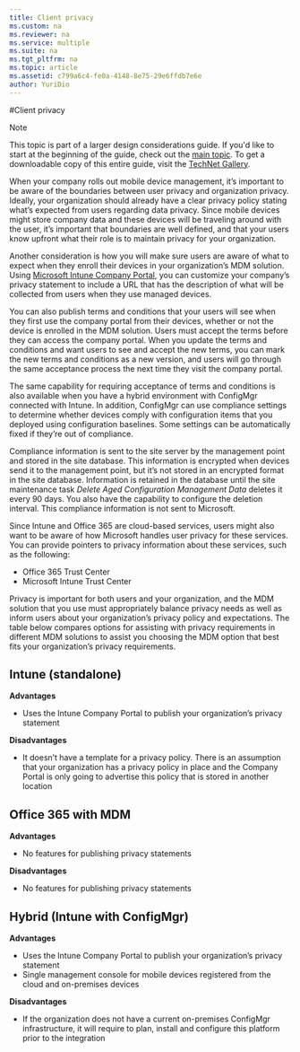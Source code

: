 ```yaml
---
title: Client privacy
ms.custom: na
ms.reviewer: na
ms.service: multiple
ms.suite: na
ms.tgt_pltfrm: na
ms.topic: article
ms.assetid: c799a6c4-fe0a-4148-8e75-29e6ffdb7e6e
author: YuriDio
---
```

#Client privacy

>[!NOTE]
>This topic is part of a larger design considerations guide. If you'd like to start at the beginning of the guide, check out the [main topic](mdm-design-considerations-guide.md). To get a downloadable copy of this entire guide, visit the [TechNet Gallery](https://gallery.technet.microsoft.com/Mobile-Device-Management-7d401582).

When your company rolls out mobile device management, it’s important to be aware of the boundaries between user privacy and organization privacy. Ideally, your organization should already have a clear privacy policy stating what’s expected from users regarding data privacy. Since mobile devices might store company data and these devices will be traveling around with the user, it’s important that boundaries are well defined, and that your users know upfront what their role is to maintain privacy for your organization.
  
Another consideration is how you will make sure users are aware of what to expect when they enroll their devices in your organization’s MDM solution. Using [Microsoft Intune Company Portal](https://technet.microsoft.com/library/dn646957.aspx), you can customize your company’s privacy statement to include a URL that has the description of what will be collected from users when they use managed devices.
 
You can also publish terms and conditions that your users will see when they first use the company portal from their devices, whether or not the device is enrolled in the MDM solution. Users must accept the terms before they can access the company portal. When you update the terms and conditions and want users to see and accept the new terms, you can mark the new terms and conditions as a new version, and users will go through the same acceptance process the next time they visit the company portal. 

The same capability for requiring acceptance of terms and conditions is also available when you have a hybrid environment with ConfigMgr connected with Intune. In addition, ConfigMgr can use compliance settings to determine whether devices comply with configuration items that you deployed using configuration baselines. Some settings can be automatically fixed if they’re out of compliance. 

Compliance information is sent to the site server by the management point and stored in the site database. This information is encrypted when devices send it to the management point, but it’s not stored in an encrypted format in the site database. Information is retained in the database until the site maintenance task *Delete Aged Configuration Management Data* deletes it every 90 days.  You also have the capability to configure the deletion interval. This compliance information is not sent to Microsoft.

Since Intune and Office 365 are cloud-based services, users might also want to be aware of how Microsoft handles user privacy for these services. You can provide pointers to privacy information about these services, such as the following:

- Office 365 Trust Center
- Microsoft Intune Trust Center

Privacy is important for both users and your organization, and the MDM solution that you use must appropriately balance privacy needs as well as inform users about your organization’s privacy policy and expectations. The table below compares options for assisting with privacy requirements in different MDM solutions to assist you choosing the MDM option that best fits your organization’s privacy requirements.

## Intune (standalone)

**Advantages**

- Uses the Intune Company Portal to publish your organization’s privacy statement

**Disadvantages**

- It doesn’t have a template for a privacy policy. There is an assumption that your organization has a privacy policy in place and the Company Portal is only going to advertise this policy that is stored in another location

## Office 365 with MDM

**Advantages**

- No features for publishing privacy statements

**Disadvantages**

- No features for publishing privacy statements

## Hybrid (Intune with ConfigMgr)

**Advantages**

- Uses the Intune Company Portal to publish your organization’s privacy statement
- Single management console for mobile devices registered from the cloud and on-premises devices

**Disadvantages**

- If the organization does not have a current on-premises ConfigMgr infrastructure, it will require to plan, install and configure this platform prior to the integration

